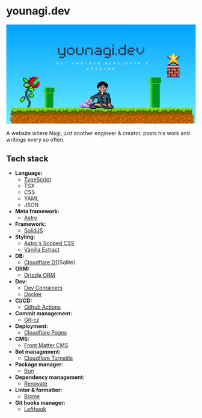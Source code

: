 # younagi.dev

![younagi.dev site image](/public/placeholder.jpg)

A website where Nagi, just another engineer & creator, posts his work and writings every so often.

## Tech stack

- **Language:**
  - [TypeScript](https://www.typescriptlang.org/)
  - TSX
  - CSS
  - YAML
  - JSON
- **Meta framework:**
  - [Astro](https://astro.build/)
- **Framework:**
  - [SolidJS](https://www.solidjs.com/)
- **Styling:**
  - [Astro's Scoped CSS](https://docs.astro.build/en/guides/styling/#scoped-styles)
  - [Vanilla Extract](https://vanilla-extract.style/)
- **DB:**
  - [Cloudflare D1](https://developers.cloudflare.com/d1/)(Sqlite)
- **ORM:**
  - [Drizzle ORM](https://orm.drizzle.team/)
- **Dev:**
  - [Dev Containers](https://code.visualstudio.com/docs/devcontainers/containers)
  - [Docker](https://www.docker.com/)
- **CI/CD:**
  - [Github Actions](https://github.co.jp/features/actions)
- **Commit management:**
  - [Git-cz](https://ttys3.github.io/git-cz/)
- **Deployment:**
  - [Cloudflare Pages](https://pages.cloudflare.com/)
- **CMS:**
  - [Front Matter CMS](https://frontmatter.codes/)
- **Bot management:**
  - [Cloudflare Turnstile](https://www.cloudflare.com/products/turnstile/)
- **Package manager:**
  - [Bun](https://bun.sh/)
- **Dependency management:**
  - [Renovate](https://github.com/renovatebot/renovate)
- **Linter & formatter:**
  - [Biome](https://biomejs.dev/)
- **Git hooks manager:**
  - [Lefthook](https://github.com/evilmartians/lefthook)
